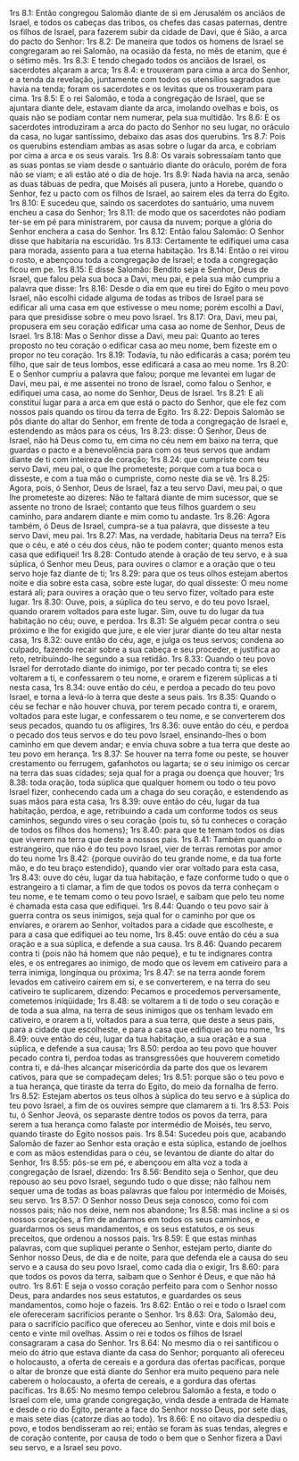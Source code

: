 1rs 8.1: Então congregou Salomão diante de si em Jerusalém os anciãos de Israel, e todos os cabeças das tribos, os chefes das casas paternas, dentre os filhos de Israel, para fazerem subir da cidade de Davi, que é Sião, a arca do pacto do Senhor:
1rs 8.2: De maneira que todos os homens de Israel se congregaram ao rei Salomão, na ocasião da festa, no mês de etanim, que é o sétimo mês.
1rs 8.3: E tendo chegado todos os anciãos de Israel, os sacerdotes alçaram a arca;
1rs 8.4: e trouxeram para cima a arca do Senhor, e a tenda da revelação, juntamente com todos os utensílios sagrados que havia na tenda; foram os sacerdotes e os levitas que os trouxeram para cima.
1rs 8.5: E o rei Salomão, e toda a congregação de Israel, que se ajuntara diante dele, estavam diante da arca, imolando ovelhas e bois, os quais não se podiam contar nem numerar, pela sua multidão.
1rs 8.6: E os sacerdotes introduziram a arca do pacto do Senhor no seu lugar, no oráculo da casa, no lugar santíssimo, debaixo das asas dos querubins.
1rs 8.7: Pois os querubins estendiam ambas as asas sobre o lugar da arca, e cobriam por cima a arca e os seus varais.
1rs 8.8: Os varais sobressaíam tanto que as suas pontas se viam desde o santuário diante do oráculo, porém de fora não se viam; e ali estão até o dia de hoje.
1rs 8.9: Nada havia na arca, senão as duas tábuas de pedra, que Moisés ali pusera, junto a Horebe, quando o Senhor, fez u pacto com os filhos de Israel, ao sairem eles da terra do Egito.
1rs 8.10: E sucedeu que, saindo os sacerdotes do santuário, uma nuvem encheu a casa do Senhor;
1rs 8.11: de modo que os sacerdotes não podiam ter-se em pé para ministrarem, por causa da nuvem; porque a glória do Senhor enchera a casa do Senhor.
1rs 8.12: Então falou Salomão: O Senhor disse que habitaria na escuridão.
1rs 8.13: Certamente te edifiquei uma casa para morada, assento para a tua eterna habitação.
1rs 8.14: Então o rei virou o rosto, e abençoou toda a congregação de Israel; e toda a congregação ficou em pe.
1rs 8.15: E disse Salomão: Bendito seja e Senhor, Deus de Israel, que falou pela sua boca a Davi, meu pai, e pela sua mão cumpriu a palavra que disse:
1rs 8.16: Desde o dia em que eu tirei do Egito o meu povo Israel, não escolhi cidade alguma de todas as tribos de Israel para se edificar ali uma casa em que estivesse o meu nome; porém escolhi a Davi, para que presidisse sobre o meu povo Israel.
1rs 8.17: Ora, Davi, meu pai, propusera em seu coração edificar uma casa ao nome de Senhor, Deus de Israel.
1rs 8.18: Mas o Senhor disse a Davi, meu pai: Quanto ao teres proposto no teu coração o edificar casa ao meu nome, bem fizeste em o propor no teu coração.
1rs 8.19: Todavia, tu não edificarás a casa; porém teu filho, que sair de teus lombos, esse edificará a casa ao meu nome.
1rs 8.20: E o Senhor cumpriu a palavra que falou; porque me levantei em lugar de Davi, meu pai, e me assentei no trono de Israel, como falou o Senhor, e edifiquei uma casa, ao nome do Senhor, Deus de Israel.
1rs 8.21: E ali constituí lugar para a arca em que está o pacto do Senhor, que ele fez com nossos pais quando os tirou da terra de Egito.
1rs 8.22: Depois Salomão se pôs diante do altar do Senhor, em frente de toda a congregação de Israel e, estendendo as mãos para os céus,
1rs 8.23: disse: Ó Senhor, Deus de Israel, não há Deus como tu, em cima no céu nem em baixo na terra, que guardas o pacto e a benevolência para com os teus servos que andam diante de ti com inteireza de coração;
1rs 8.24: que cumpriste com teu servo Davi, meu pai, o que lhe prometeste; porque com a tua boca o disseste, e com a tua mão o cumpriste, como neste dia se vê.
1rs 8.25: Agora, pois, ó Senhor, Deus de Israel, faz a teu servo Davi, meu pai, o que lhe prometeste ao dizeres: Não te faltará diante de mim sucessor, que se assente no trono de Israel; contanto que teus filhos guardem o seu caminho, para andarem diante e mim como tu andaste.
1rs 8.26: Agora também, ó Deus de Israel, cumpra-se a tua palavra, que disseste a teu servo Davi, meu pai.
1rs 8.27: Mas, na verdade, habitaria Deus na terra? Eis que o céu, e até o céu dos céus, não te podem conter; quanto menos esta casa que edifiquei!
1rs 8.28: Contudo atende à oração de teu servo, e à sua súplica, ó Senhor meu Deus, para ouvires o clamor e a oração que o teu servo hoje faz diante de ti;
1rs 8.29: para que os teus olhos estejam abertos noite e dia sobre esta casa, sobre este lugar, do qual disseste: O meu nome estará ali; para ouvires a oração que o teu servo fizer, voltado para este lugar.
1rs 8.30: Ouve, pois, a súplica do teu servo, e do teu povo Israel, quando orarem voltados para este lugar. Sim, ouve tu do lugar da tua habitação no céu; ouve, e perdoa.
1rs 8.31: Se alguém pecar contra o seu próximo e lhe for exigido que jure, e ele vier jurar diante do teu altar nesta casa,
1rs 8.32: ouve então do céu, age, e julga os teus servos; condena ao culpado, fazendo recair sobre a sua cabeça e seu proceder, e justifica ao reto, retribuindo-lhe segundo a sua retidão.
1rs 8.33: Quando o teu povo Israel for derrotado diante do inimigo, por ter pecado contra ti; se eles voltarem a ti, e confessarem o teu nome, e orarem e fizerem súplicas a ti nesta casa,
1rs 8.34: ouve então do céu, e perdoa a pecado do teu povo Israel, e torna a levá-lo à terra que deste a seus pais.
1rs 8.35: Quando o céu se fechar e não houver chuva, por terem pecado contra ti, e orarem, voltados para este lugar, e confessarem o teu nome, e se converterem dos seus pecados, quando tu os afligires,
1rs 8.36: ouve então do céu, e perdoa o pecado dos teus servos e do teu povo Israel, ensinando-lhes o bom caminho em que devem andar; e envia chuva sobre a tua terra que deste ao teu povo em herança.
1rs 8.37: Se houver na terra fome ou peste, se houver crestamento ou ferrugem, gafanhotos ou lagarta; se o seu inimigo os cercar na terra das suas cidades; seja qual for a praga ou doença que houver;
1rs 8.38: toda oração, toda súplica que qualquer homem ou todo o teu povo Israel fizer, conhecendo cada um a chaga do seu coração, e estendendo as suas mãos para esta casa,
1rs 8.39: ouve então do céu, lugar da tua habitação, perdoa, e age, retribuindo a cada um conforme todos os seus caminhos, segundo vires o seu coração {pois tu, só tu conheces o coração de todos os filhos dos homens};
1rs 8.40: para que te temam todos os dias que viverem na terra que deste a nossos pais.
1rs 8.41: Também quando o estrangeiro, que não é do teu povo Israel, vier de terras remotas por amor do teu nome
1rs 8.42: {porque ouvirão do teu grande nome, e da tua forte mão, e do teu braço estendido}, quando vier orar voltado para esta casa,
1rs 8.43: ouve do céu, lugar da tua habitação, e faze conforme tudo o que o estrangeiro a ti clamar, a fim de que todos os povos da terra conheçam o teu nome, e te temam como o teu povo Israel, e saibam que pelo teu nome é chamada esta casa que edifiquei.
1rs 8.44: Quando o teu povo sair à guerra contra os seus inimigos, seja qual for o caminho por que os enviares, e orarem ao Senhor, voltados para a cidade que escolheste, e para a casa que edifiquei ao teu nome,
1rs 8.45: ouve então do céu a sua oração e a sua súplica, e defende a sua causa.
1rs 8.46: Quando pecarem contra ti {pois não há homem que não peque}, e tu te indignares contra eles, e os entregares ao inimigo, de modo que os levem em cativeiro para a terra inimiga, longínqua ou próxima;
1rs 8.47: se na terra aonde forem levados em cativeiro caírem em si, e se converterem, e na terra do seu cativeiro te suplicarem, dizendo: Pecamos e procedemos perversamente, cometemos iniqüidade;
1rs 8.48: se voltarem a ti de todo o seu coração e de toda a sua alma, na terra de seus inimigos que os tenham levado em cativeiro, e orarem a ti, voltados para a sua terra, que deste a seus pais, para a cidade que escolheste, e para a casa que edifiquei ao teu nome,
1rs 8.49: ouve então do céu, lugar da tua habitação, a sua oração e a sua súplica, e defende a sua causa;
1rs 8.50: perdoa ao teu povo que houver pecado contra ti, perdoa todas as transgressões que houverem cometido contra ti, e dá-lhes alcançar misericórdia da parte dos que os levarem cativos, para que se compadeçam deles;
1rs 8.51: porque são o teu povo e a tua herança, que tiraste da terra do Egito, do meio da fornalha de ferro.
1rs 8.52: Estejam abertos os teus olhos à súplica do teu servo e à súplica do teu povo Israel, a fim de os ouvires sempre que clamarem a ti.
1rs 8.53: Pois tu, ó Senhor Jeová, os separaste dentre todos os povos da terra, para serem a tua herança como falaste por intermédio de Moisés, teu servo, quando tiraste do Egito nossos pais.
1rs 8.54: Sucedeu pois que, acabando Salomão de fazer ao Senhor esta oração e esta súplica, estando de joelhos e com as mãos estendidas para o céu, se levantou de diante do altar do Senhor,
1rs 8.55: pôs-se em pé, e abençoou em alta voz a toda a congregação de Israel, dizendo:
1rs 8.56: Bendito seja o Senhor, que deu repouso ao seu povo Israel, segundo tudo o que disse; não falhou nem sequer uma de todas as boas palavras que falou por intermédio de Moisés, seu servo.
1rs 8.57: O Senhor nosso Deus seja conosco, como foi com nossos pais; não nos deixe, nem nos abandone;
1rs 8.58: mas incline a si os nossos corações, a fim de andarmos em todos os seus caminhos, e guardarmos os seus mandamentos, e os seus estatutos, e os seus preceitos, que ordenou a nossos pais.
1rs 8.59: E que estas minhas palavras, com que supliquei perante o Senhor, estejam perto, diante do Senhor nosso Deus, de dia e de noite, para que defenda ele a causa do seu servo e a causa do seu povo Israel, como cada dia o exigir,
1rs 8.60: para que todos os povos da terra, saibam que o Senhor é Deus, e que não há outro.
1rs 8.61: E seja o vosso coração perfeito para com o Senhor nosso Deus, para andardes nos seus estatutos, e guardardes os seus mandamentos, como hoje o fazeis.
1rs 8.62: Então o rei e todo o Israel com ele ofereceram sacrifícios perante o Senhor.
1rs 8.63: Ora, Salomão deu, para o sacrifício pacífico que ofereceu ao Senhor, vinte e dois mil bois e cento e vinte mil ovelhas. Assim o rei e todos os filhos de Israel consagraram a casa do Senhor.
1rs 8.64: No mesmo dia o rei santificou o meio do átrio que estava diante da casa do Senhor; porquanto ali ofereceu o holocausto, a oferta de cereais e a gordura das ofertas pacíficas, porque o altar de bronze que está diante do Senhor era muito pequeno para nele caberem o holocausto, a oferta de cereais, e a gordura das ofertas pacíficas.
1rs 8.65: No mesmo tempo celebrou Salomão a festa, e todo o Israel com ele, uma grande congregação, vinda desde a entrada de Hamate e desde o rio do Egito, perante a face do Senhor nosso Deus, por sete dias, e mais sete dias {catorze dias ao todo}.
1rs 8.66: E no oitavo dia despediu o povo, e todos bendisseram ao rei; então se foram às suas tendas, alegres e de coração contente, por causa de todo o bem que o Senhor fizera a Davi seu servo, e a Israel seu povo.
